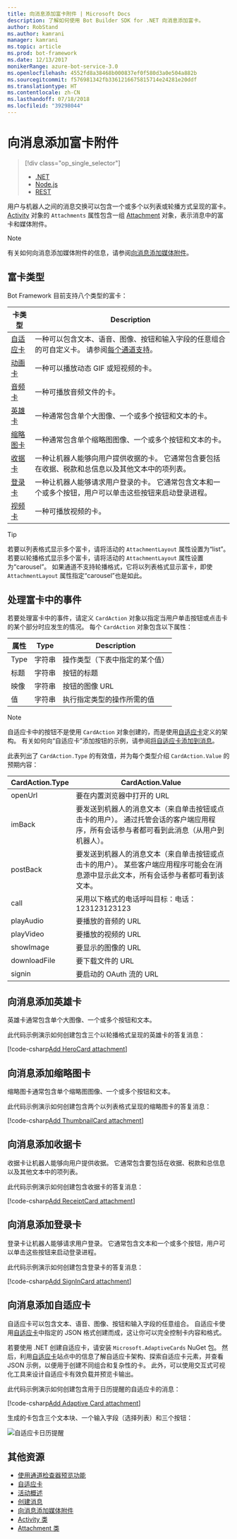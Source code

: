 ```yaml
---
title: 向消息添加富卡附件 | Microsoft Docs
description: 了解如何使用 Bot Builder SDK for .NET 向消息添加富卡。
author: RobStand
ms.author: kamrani
manager: kamrani
ms.topic: article
ms.prod: bot-framework
ms.date: 12/13/2017
monikerRange: azure-bot-service-3.0
ms.openlocfilehash: 4552fd8a38468b000837ef0f580d3a0e504a882b
ms.sourcegitcommit: f576981342fb3361216675815714e24281e20ddf
ms.translationtype: HT
ms.contentlocale: zh-CN
ms.lasthandoff: 07/18/2018
ms.locfileid: "39298044"
---
```

# <a name="add-rich-card-attachments-to-messages"></a>向消息添加富卡附件
> [!div class="op_single_selector"]
> - [.NET](../dotnet/bot-builder-dotnet-add-rich-card-attachments.md)
> - [Node.js](../nodejs/bot-builder-nodejs-send-rich-cards.md)
> - [REST](../rest-api/bot-framework-rest-connector-add-rich-cards.md)

用户与机器人之间的消息交换可以包含一个或多个以列表或轮播方式呈现的富卡。 <a href="https://docs.botframework.com/en-us/csharp/builder/sdkreference/dc/d2f/class_microsoft_1_1_bot_1_1_connector_1_1_activity.html" target="_blank">Activity</a> 对象的 `Attachments` 属性包含一组 <a href="https://docs.microsoft.com/en-us/dotnet/api/microsoft.bot.connector.attachments?view=botconnector-3.12.2.4" target="_blank">Attachment</a> 对象，表示消息中的富卡和媒体附件。 

> [!NOTE]
> 有关如何向消息添加媒体附件的信息，请参阅[向消息添加媒体附件](bot-builder-dotnet-add-media-attachments.md)。

## <a name="types-of-rich-cards"></a>富卡类型

Bot Framework 目前支持八个类型的富卡： 

| 卡类型 | Description |
|----|----|
| <a href="/adaptive-cards/get-started/bots">自适应卡</a> | 一种可以包含文本、语音、图像、按钮和输入字段的任意组合的可自定义卡。 请参阅[每个通道支持](/adaptive-cards/get-started/bots#channel-status)。  |
| [动画卡][animationCard] | 一种可以播放动态 GIF 或短视频的卡。 |
| [音频卡][audioCard] | 一种可播放音频文件的卡。 |
| [英雄卡][heroCard] | 一种通常包含单个大图像、一个或多个按钮和文本的卡。 |
| [缩略图卡][thumbnailCard] | 一种通常包含单个缩略图图像、一个或多个按钮和文本的卡。 |
| [收据卡][receiptCard] | 一种让机器人能够向用户提供收据的卡。 它通常包含要包括在收据、税款和总信息以及其他文本中的项列表。 |
| [登录卡][signinCard] | 一种让机器人能够请求用户登录的卡。 它通常包含文本和一个或多个按钮，用户可以单击这些按钮来启动登录进程。 |
| [视频卡][videoCard] | 一种可播放视频的卡。 |

> [!TIP]
> 若要以列表格式显示多个富卡，请将活动的 `AttachmentLayout` 属性设置为“list”。 若要以轮播格式显示多个富卡，请将活动的 `AttachmentLayout` 属性设置为“carousel”。 如果通道不支持轮播格式，它将以列表格式显示富卡，即使 `AttachmentLayout` 属性指定“carousel”也是如此。

## <a name="process-events-within-rich-cards"></a>处理富卡中的事件

若要处理富卡中的事件，请定义 `CardAction` 对象以指定当用户单击按钮或点击卡的某个部分时应发生的情况。 每个 `CardAction` 对象包含以下属性：

| 属性 | Type | Description | 
|----|----|----|
| Type | 字符串 | 操作类型（下表中指定的某个值） |
| 标题 | 字符串 | 按钮的标题 |
| 映像 | 字符串 | 按钮的图像 URL |
| 值 | 字符串 | 执行指定类型的操作所需的值 |

> [!NOTE]
> 自适应卡中的按钮不是使用 `CardAction` 对象创建的，而是使用<a href="http://adaptivecards.io" target="_blank">自适应卡</a>定义的架构。 有关如何向“自适应卡”添加按钮的示例，请参阅[将自适应卡添加到消息](#adaptive-card)。

此表列出了 `CardAction.Type` 的有效值，并为每个类型介绍 `CardAction.Value` 的预期内容：

| CardAction.Type | CardAction.Value | 
|----|----|
| openUrl | 要在内置浏览器中打开的 URL |
| imBack | 要发送到机器人的消息文本（来自单击按钮或点击卡的用户）。 通过托管会话的客户端应用程序，所有会话参与者都可看到此消息（从用户到机器人）。 |
| postBack | 要发送到机器人的消息文本（来自单击按钮或点击卡的用户）。 某些客户端应用程序可能会在消息源中显示此文本，所有会话参与者都可看到该文本。 |
| call | 采用以下格式的电话呼叫目标：电话：123123123123 |
| playAudio | 要播放的音频的 URL |
| playVideo | 要播放的视频的 URL |
| showImage | 要显示的图像的 URL |
| downloadFile | 要下载文件的 URL |
| signin | 要启动的 OAuth 流的 URL |

## <a name="add-a-hero-card-to-a-message"></a>向消息添加英雄卡

英雄卡通常包含单个大图像、一个或多个按钮和文本。 

此代码示例演示如何创建包含三个以轮播格式呈现的英雄卡的答复消息： 

[!code-csharp[Add HeroCard attachment](../includes/code/dotnet-add-attachments.cs#addHeroCardAttachment)]

## <a name="add-a-thumbnail-card-to-a-message"></a>向消息添加缩略图卡

缩略图卡通常包含单个缩略图图像、一个或多个按钮和文本。 

此代码示例演示如何创建包含两个以列表格式呈现的缩略图卡的答复消息： 

[!code-csharp[Add ThumbnailCard attachment](../includes/code/dotnet-add-attachments.cs#addThumbnailCardAttachment)]

## <a name="add-a-receipt-card-to-a-message"></a>向消息添加收据卡

收据卡让机器人能够向用户提供收据。 它通常包含要包括在收据、税款和总信息以及其他文本中的项列表。 

此代码示例演示如何创建包含收据卡的答复消息： 

[!code-csharp[Add ReceiptCard attachment](../includes/code/dotnet-add-attachments.cs#addReceiptCardAttachment)]

## <a name="add-a-sign-in-card-to-a-message"></a>向消息添加登录卡

登录卡让机器人能够请求用户登录。 它通常包含文本和一个或多个按钮，用户可以单击这些按钮来启动登录进程。 

此代码示例演示如何创建包含登录卡的答复消息：

[!code-csharp[Add SignInCard attachment](../includes/code/dotnet-add-attachments.cs#addSignInCardAttachment)]

## <a id="adaptive-card"></a> 向消息添加自适应卡

自适应卡可以包含文本、语音、图像、按钮和输入字段的任意组合。 自适应卡使用<a href="http://adaptivecards.io" target="_blank">自适应卡</a>中指定的 JSON 格式创建而成，这让你可以完全控制卡内容和格式。 

若要使用 .NET 创建自适应卡，请安装 `Microsoft.AdaptiveCards` NuGet 包。 然后，利用<a href="http://adaptivecards.io" target="_blank">自适应卡</a>站点中的信息了解自适应卡架构、探索自适应卡元素，并查看 JSON 示例，以便用于创建不同组合和复杂性的卡。 此外，可以使用交互式可视化工具来设计自适应卡有效负载并预览卡输出。

此代码示例演示如何创建包含用于日历提醒的自适应卡的消息： 

[!code-csharp[Add Adaptive Card attachment](../includes/code/dotnet-add-attachments.cs#addAdaptiveCardAttachment)]

生成的卡包含三个文本块、一个输入字段（选择列表）和三个按钮：

![自适应卡日历提醒](../media/adaptive-card-reminder.png)

## <a name="additional-resources"></a>其他资源

- [使用通道检查器预览功能][inspector]
- <a href="http://adaptivecards.io" target="_blank">自适应卡</a>
- [活动概述](bot-builder-dotnet-activities.md)
- [创建消息](bot-builder-dotnet-create-messages.md)
- [向消息添加媒体附件](bot-builder-dotnet-add-media-attachments.md)
- <a href="https://docs.botframework.com/en-us/csharp/builder/sdkreference/dc/d2f/class_microsoft_1_1_bot_1_1_connector_1_1_activity.html" target="_blank">Activity 类</a>
- <a href="https://docs.microsoft.com/en-us/dotnet/api/microsoft.bot.connector.attachments?view=botconnector-3.12.2.4" target="_blank">Attachment 类</a>

[animationCard]: /dotnet/api/microsoft.bot.connector.animationcard

[audioCard]: /dotnet/api/microsoft.bot.connector.audiocard 

[heroCard]: /dotnet/api/microsoft.bot.connector.herocard 

[thumbnailCard]: /dotnet/api/microsoft.bot.connector.thumbnailcard 

[receiptCard]: /dotnet/api/microsoft.bot.connector.receiptcard 

[signinCard]: /dotnet/api/microsoft.bot.connector.signincard 

[videoCard]: /dotnet/api/microsoft.bot.connector.videocard

[inspector]: ../bot-service-channel-inspector.md
